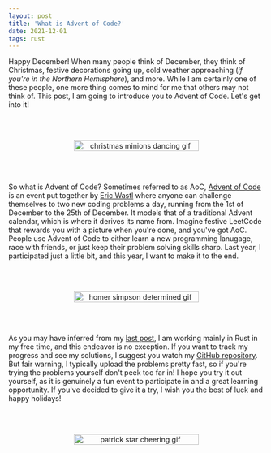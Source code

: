 ```yaml
---
layout: post
title: 'What is Advent of Code?'
date: 2021-12-01
tags: rust
---
```


Happy December! When many people think of December, they think of Christmas, festive decorations going up, cold weather approaching (_if you're in the Northern Hemisphere_), and more. While I am certainly one of these people, one more thing comes to mind for me that others may not think of. This post, I am going to introduce you to Advent of Code. Let's get into it!

<br><br>

<div style="display:flex;">
<img src="https://i.giphy.com/media/9w475hDWEPVlu/giphy.webp" alt="christmas minions dancing gif" style="width:70%;text-align:center;margin:auto;"/>
</div>

<br><br>

So what is Advent of Code? Sometimes referred to as AoC, [Advent of Code](https://adventofcode.com/) is an event put together by [Eric Wastl](http://was.tl/) where anyone can challenge themselves to two new coding problems a day, running from the 1st of December to the 25th of December. It models that of a traditional Advent calendar, which is where it derives its name from. Imagine festive LeetCode that rewards you with a picture when you're done, and you've got AoC. People use Advent of Code to either learn a new programming lanugage, race with friends, or just keep their problem solving skills sharp. Last year, I participated just a little bit, and this year, I want to make it to the end.

<br><br>

<div style="display:flex;">
<img src="https://i.giphy.com/media/3oriePpBeqZTlmcPYc/giphy.webp" alt="homer simpson determined gif" style="width:70%;text-align:center;margin:auto;"/>
</div>

<br><br>

As you may have inferred from my [last post](https://jekyll-blog-gilt.vercel.app/2021/11/27/first-post.html), I am working mainly in Rust in my free time, and this endeavor is no exception. If you want to track my progress and see my solutions, I suggest you watch my [GitHub repository](https://github.com/zachschickler/advent-of-code-2021). But fair warning, I typically upload the problems pretty fast, so if you're trying the problems yourself don't peek too far in! I hope you try it out yourself, as it is genuinely a fun event to participate in and a great learning opportunity. If you've decided to give it a try, I wish you the best of luck and happy holidays!

<br><br>

<div style="display:flex;">
<img src="https://i.giphy.com/media/12XDYvMJNcmLgQ/giphy.webp" alt="patrick star cheering gif" style="width:70%;text-align:center;margin:auto;"/>
</div>
